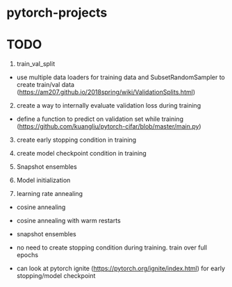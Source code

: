 # pytorch-projects

# TODO

1. train_val_split
- use multiple data loaders for training data and SubsetRandomSampler to create train/val data (https://am207.github.io/2018spring/wiki/ValidationSplits.html)

2. create a way to internally evaluate validation loss during training
- define a function to predict on validation set while training (https://github.com/kuangliu/pytorch-cifar/blob/master/main.py)

3. create early stopping condition in training

4. create model checkpoint condition in training

5. Snapshot ensembles

6. Model initialization

7. learning rate annealing
- cosine annealing
- cosine annealing with warm restarts
- snapshot ensembles
- no need to create stopping condition during training. train over full epochs

- can look at pytorch ignite (https://pytorch.org/ignite/index.html) for early stopping/model checkpoint
